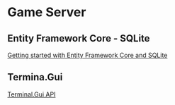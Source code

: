 # Game Server

## Entity Framework Core - SQLite
[Getting started with Entity Framework Core and SQLite](https://docs.microsoft.com/en-us/ef/core/get-started/overview/first-app?tabs=netcore-cli)

## Termina.Gui
[Terminal.Gui API](https://migueldeicaza.github.io/gui.cs/articles/overview.html)
